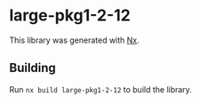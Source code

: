 # large-pkg1-2-12

This library was generated with [Nx](https://nx.dev).

## Building

Run `nx build large-pkg1-2-12` to build the library.
